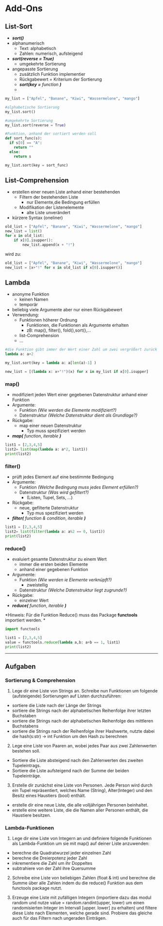 # Add-Ons


## List-Sort

- ***sort()***
- alphanumerisch
  - Text: alphabetisch
  - Zahlen: numerisch, aufsteigend
- ***sort(reverse = True)***
  - umgekehrte Sortierung
- angepasste Sortierung
  - zusätzlich Funktion implementier
  - Rückgabewert = Kriterium der Sortierung
  - ***sort(key =*** *function* ***)***
  - 
```py
my_list = ["Apfel", "Banane", "Kiwi", "Wassermelone", "mango"]

#alphabetische Sortierung
my_list.sort()

#umgekehrte Sortierung
my_list.sort(reverse = True)

#Funktion, anhand der sortiert werden soll
def sort_func(s):
  if s[0] == "A":
    return ""
  else:
    return s

my_list.sort(key = sort_func)
```

## List-Comprehension

- erstellen einer neuen Liste anhand einer bestehenden
  - Filtern der bestehenden Liste
    - nur Elemente,die Bedingung erfüllen
  - Modifikation der Listenelemente
    - alte Liste unverändert
- kürzere Syntax (oneliner)


```py
old_list = ["Apfel", "Banane", "Kiwi", "Wassermelone", "mango"]
new_list = list()
for x in old_list:
    if x[0].isupper():
        new_list.append(x + "!")
```

wird zu:

```py
old_list = ["Apfel", "Banane", "Kiwi", "Wassermelone", "mango"]
new_list = [x+"!" for x in old_list if x[0].isupper()]
```

## Lambda

- anonyme Funktion
  - keinen Namen
  - temporär
- beliebig viele Argumente aber nur einen Rückgabewert
- Verwendung:
  - Funktionen höherer Ordnung
    - Funktionen, die Funktionen als Argumente erhalten
    - zB: map(), filter(), fold(),sort(),...
  - list-Comprehension
  - ...

```py
#die Funktion gibt immer der Wert einer Zahl um zwei vergrößert zurück
lambda a: a+2

my_list.sort(key = lambda a: a[len(a)-1] )

new_list = [(lambda x: x+"!")(x) for x in my_list if x[0].isupper]
```

### map()

- modifiziert jeden Wert einer gegebenen Datenstruktur anhand einer Funktion
- Argumente:
  - Funktion *(Wie werden die Elemente modifiziert?)*
  - Datenstruktur *(Welche Datenstruktur dient als Grundlage?)*
- Rückgabe:
  - map einer neuen Datenstruktur
    - Typ muss spezifiziert werden
- ***map(*** *function*, *iterable* ***)***

```py
list1 = [2,3,4,5]
list2= list(map(lambda a: a*2, list1))
print(list2)
```

### filter()

- prüft jedes Element auf eine bestimmte Bedingung
- Argumente:
  - Funktion *(Welche Bedingung muss jedes Element erfüllen?)*
  - Datenstruktur *(Was wird gefiltert?)*
    - (Listen, Tupel, Sets, ...)
- Rückgabe:
  - neue, gefilterte Datenstruktur
    - Typ mus spezifiziert werden
- ***filter(*** *function & condition*, *iterable* ***)***

```py
list1 = [2,3,4,5]
list2= list(filter(lambda a: a%2 == 0, list1))
print(list2)
```

### reduce()

- evaluiert gesamte Datenstruktur zu einem Wert
  - immer die ersten beiden Elemente
  - anhand einer gegebenen Funktion
- Argumente:
  - Funktion *(Wie werden ie Elemente verknüpft?)*
    - zweistellig
  - Datenstruktur *(Welche Datenstruktur liegt zugrunde?)*
- Rückgabe:
  - einzelner Wert
- ***reduce(*** *function*, *iterable* ***)***

*Hinweis: Für die Funktion Reduce() muss das Package **functools** importiert werden. *
```py
import functools 

list1 = [2,3,4,5]
value = functools.reduce(lambda a,b: a+b == 1, list1)
print(list2)
```
---

## Aufgaben

### Sortierung & Comprehension

1. Lege dir eine Liste von Strings an. Schreibe nun Funktionen um folgende (aufsteigende) Sortierungen auf Listen durchzuführen: 
  + sortiere die Liste nach der Länge der Strings
  + sortiere die Strings nach der alphabetischen Reihenfolge ihrer letzten Buchstaben 
  + sortiere die Strings nach der alphabetischen Reihenfolge des mittleren Buchstabens
  + sortiere die Strings nach der Reihenfolge ihrer Hashwerte, nutzte dabei die hash(s:str) -> int Funktion um den Hash zu berechnen

2. Lege eine Liste von Paaren an, wobei jedes Paar aus zwei Zahlenwerten bestehen soll. 
- Sortiere die Liste absteigend nach den Zahlenwerten des zweiten Tupeleintrags.
-  Sortiere die Liste aufsteigend nach der Summe der beiden Tupeleinträge.

3. Erstelle dir zunächst eine Liste von Personen. Jede Person wird durch ein Tupel repräsentiert, welches Name (String), Alter(Integer) und den Besitz eines Haustiers (bool) enthält.
  - erstelle dir eine neue Liste, die alle volljährigen Personen beinhaltet.
  - erstelle eine weitere Liste, die die Namen aller Personen enthält, die Haustiere besitzen.

### Lambda-Funktionen

1. Lege dir eine Liste von Integern an und definiere folgende Funktionen als Lambda-Funktion um sie mit map() auf deiner Liste anzuwenden:
  + berechne die Quadratwurzel jeder einzelnen Zahl
  + berechne die Dreierpotenz jeder Zahl 
  + inkrementiere die Zahl um ihr Doppeltes
  + subtrahiere von der Zahl ihre Quersumme

2. Schreibe eine Liste von beliebigen Zahlen (float & int) und berechne die Summe über alle Zahlen indem du die reduce() Funktion aus dem functools package nutzt. 

3. Erzeuge eine Liste mit zufälligen Integern (importiere dazu das modul random und nutze value = random.randint(upper, lower) um einen randomisierten Integer im Intervall [upper. lower] zu erhalten) und filtere diese Liste nach Elementen, welche gerade sind. Probiere das gleiche auch für das Filtern nach ungeraden Einträgen. 